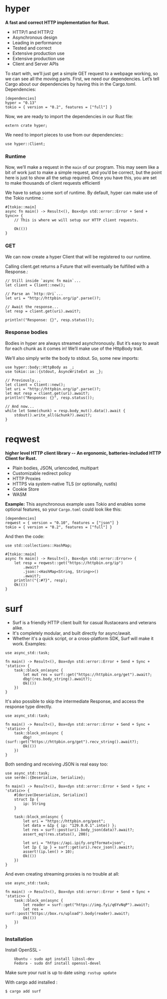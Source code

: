# hyper
**A fast and correct HTTP implementation for Rust.**
* HTTP/1 and HTTP/2
* Asynchronous design
* Leading in performance
* Tested and correct
* Extensive production use
* Extensive production use
* Client and Server APIs

To start with, we’ll just get a simple GET request to a webpage working, so we can see all the moving parts. First, we need our dependencies. Let’s tell Cargo about our dependencies by having this in the Cargo.toml.
Dependencies:
```
[dependencies]
hyper = "0.13"
tokio = { version = "0.2", features = ["full"] }
```
Now, we are ready to import the dependencies in our Rust file:
```
extern crate hyper;
```
We need to import pieces to use from our dependencies::
```
use hyper::Client;
```
### Runtime
Now, we’ll make a request in the ``main`` of our program. This may seem like a bit of work just to make a simple request, and you’d be correct, but the point here is just to show all the setup required. Once you have this, you are set to make thousands of client requests efficientl

We have to setup some sort of runtime. By default, hyper can make use of the Tokio runtime.:
```
#[tokio::main]
async fn main() -> Result<(), Box<dyn std::error::Error + Send + Sync>> {
    // This is where we will setup our HTTP client requests.

    Ok(())
}
```
### GET
We can now create a hyper Client that will be registered to our runtime.

Calling client.get returns a Future that will eventually be fulfilled with a Response.:
```
// Still inside `async fn main`...
let client = Client::new();

// Parse an `http::Uri`...
let uri = "http://httpbin.org/ip".parse()?;

// Await the response...
let resp = client.get(uri).await?;

println!("Response: {}", resp.status());
```
### Response bodies
Bodies in hyper are always streamed asynchronously. But it’s easy to await for each chunk as it comes in! We’ll make use of the HttpBody trait.

We’ll also simply write the body to stdout. So, some new imports:
```
use hyper::body::HttpBody as _;
use tokio::io::{stdout, AsyncWriteExt as _};
```
```
// Previously...
let client = Client::new();
let uri = "http://httpbin.org/ip".parse()?;
let mut resp = client.get(uri).await?;
println!("Response: {}", resp.status());

// And now...
while let Some(chunk) = resp.body_mut().data().await {
    stdout().write_all(&chunk?).await?;
}
```


# reqwest 
**higher level HTTP client library -- An ergonomic, batteries-included HTTP Client for Rust.**
* Plain bodies, JSON, urlencoded, multipart
* Customizable redirect policy
* HTTP Proxies
* HTTPS via system-native TLS (or optionally, rustls)
* Cookie Store
* WASM

**Example:**
This asynchronous example uses Tokio and enables some optional features, so your ```Cargo.toml``` could look like this:
```
[dependencies]
reqwest = { version = "0.10", features = ["json"] }
tokio = { version = "0.2", features = ["full"] }
```
And then the code:
```
use std::collections::HashMap;

#[tokio::main]
async fn main() -> Result<(), Box<dyn std::error::Error>> {
    let resp = reqwest::get("https://httpbin.org/ip")
        .await?
        .json::<HashMap<String, String>>()
        .await?;
    println!("{:#?}", resp);
    Ok(())
}
```

# surf
* Surf is a friendly HTTP client built for casual Rustaceans and veterans alike.
* It's completely modular, and built directly for async/await.
* Whether it's a quick script, or a cross-platform SDK, Surf will make it work.
Examples:
```
use async_std::task;

fn main() -> Result<(), Box<dyn std::error::Error + Send + Sync + 'static>> {
    task::block_on(async {
        let mut res = surf::get("https://httpbin.org/get").await?;
        dbg!(res.body_string().await?);
        Ok(())
    })
}
```
It's also possible to skip the intermediate Response, and access the response type directly.
```
use async_std::task;

fn main() -> Result<(), Box<dyn std::error::Error + Send + Sync + 'static>> {
    task::block_on(async {
        dbg!(surf::get("https://httpbin.org/get").recv_string().await?);
        Ok(())
    })
}
```
Both sending and receiving JSON is real easy too:
```
use async_std::task;
use serde::{Deserialize, Serialize};

fn main() -> Result<(), Box<dyn std::error::Error + Send + Sync + 'static>> {
    #[derive(Deserialize, Serialize)]
    struct Ip {
        ip: String
    }

    task::block_on(async {
        let uri = "https://httpbin.org/post";
        let data = &Ip { ip: "129.0.0.1".into() };
        let res = surf::post(uri).body_json(data)?.await?;
        assert_eq!(res.status(), 200);

        let uri = "https://api.ipify.org?format=json";
        let Ip { ip } = surf::get(uri).recv_json().await?;
        assert!(ip.len() > 10);
        Ok(())
    })
}
```
And even creating streaming proxies is no trouble at all:
```
use async_std::task;

fn main() -> Result<(), Box<dyn std::error::Error + Send + Sync + 'static>> {
    task::block_on(async {
        let reader = surf::get("https://img.fyi/q6YvNqP").await?;
        let res = surf::post("https://box.rs/upload").body(reader).await?;
        Ok(())
    })
}
```
### Installation

Install OpenSSL -
```
    Ubuntu - sudo apt install libssl-dev
    Fedora - sudo dnf install openssl-devel
```
Make sure your rust is up to date using: ```rustup update```

With cargo add installed :

```$ cargo add surf```
